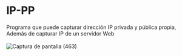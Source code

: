 # IP-PP
Programa que puede capturar dirección IP privada y pública propia, Además de capturar IP de un servidor Web<br><br>
![Captura de pantalla (463)](https://user-images.githubusercontent.com/79738875/109427147-3f684300-79ae-11eb-9537-81b156692e05.png)
